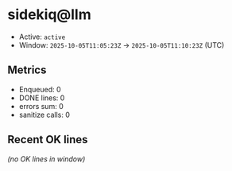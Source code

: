 # sidekiq@llm

- Active: `active`
- Window: `2025-10-05T11:05:23Z` → `2025-10-05T11:10:23Z` (UTC)

## Metrics
- Enqueued: 0
- DONE lines: 0
- errors sum: 0
- sanitize calls: 0

## Recent OK lines
_(no OK lines in window)_
